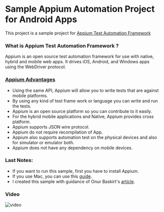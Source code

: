 # Sample Appium Automation Project for Android Apps
This project is a sample project for [Appium Test Automation Framework](http://appium.io/) 

### What is Appium Test Automation Framework ?
Appium is an open source test automation framework for use with native, hybrid and mobile web apps.
It drives iOS, Android, and Windows apps using the WebDriver protocol.

### [Appium Advantages](https://discuss.appium.io/t/advantages-disadvantages-of-using-of-appium/23308)
- Using the same API, Appium will allow you to write tests that are against mobile platforms.
- By using any kind of test frame work or language you can write and run the tests.
- Appium is an open source platform so you can contribute to it easily.
- For the hybrid mobile applications and Native, Appium provides cross platform.
- Appium supports JSON wire protocol.
- Appium do not require recompilation of App.
- Appium also supports automation test on the physical devices and also for simulator or emulator both.
- Appium does not have any dependency on mobile devices.



### Last Notes:
- If you want to run this sample, first you have to install Appium.
- If you use Mac, you can use this [guide](https://www.swtestacademy.com/how-to-install-appium-on-mac/).
- I created this sample with guidance of Onur Baskirt's [article](https://www.swtestacademy.com/appium-tutorial/).

### Video
![video](https://raw.githubusercontent.com/0rcun/appium-sample-project/main/video.gif?token=GHSAT0AAAAAABWIN2CJYTDRUAY63ISWCFJYYW2XQ2Q)
